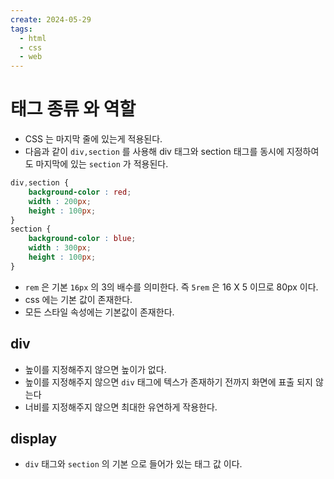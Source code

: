 ```yaml
---
create: 2024-05-29
tags:
  - html
  - css
  - web
---
```


# 태그 종류 와 역할
* CSS  는 마지막 줄에 있는게 적용된다. 
* 다음과 같이 `div,section` 를 사용해 div 태그와 section 태그를 동시에 지정하여도 마지막에 있는 `section` 가 적용된다.
``` CSS
div,section {
	background-color : red;
	width : 200px;
	height : 100px;
}
section {
	background-color : blue;
	width : 300px;
	height : 100px;
}
```

* `rem` 은 기본 `16px` 의 3의 배수를 의미한다. 즉 `5rem` 은 16 X 5 이므로 80px 이다.
* css 에는 기본 값이 존재한다.
* 모든 스타일 속성에는 기본값이 존재한다.
## div

* 높이를 지정해주지 않으면 높이가 없다.
* 높이를 지정해주지 않으면 `div` 태그에 텍스가 존재하기 전까지 화면에 표출 되지 않는다
* 너비를 지정해주지 않으면 최대한 유연하게 작용한다.

## display
* `div` 태그와 `section` 의 기본 으로 들어가 있는 태그 값 이다.